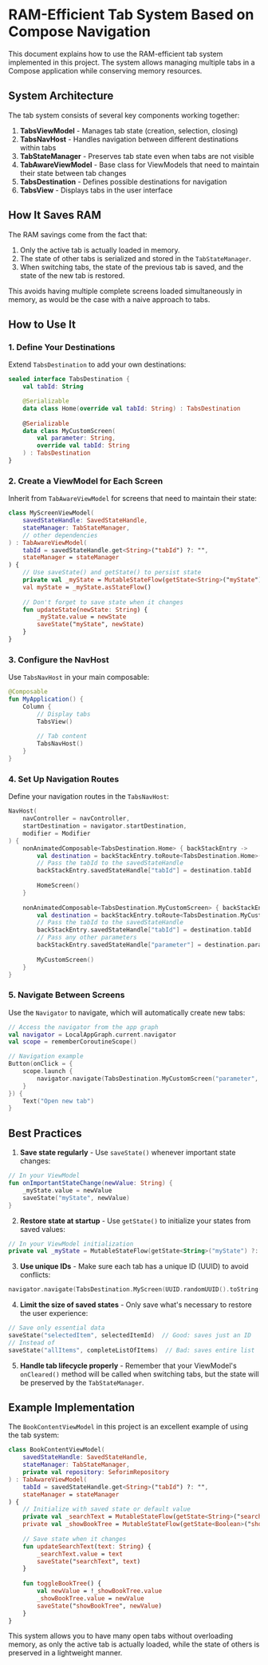 # RAM-Efficient Tab System Based on Compose Navigation

This document explains how to use the RAM-efficient tab system implemented in this project. The system allows managing multiple tabs in a Compose application while conserving memory resources.

## System Architecture

The tab system consists of several key components working together:

1. **TabsViewModel** - Manages tab state (creation, selection, closing)
2. **TabsNavHost** - Handles navigation between different destinations within tabs
3. **TabStateManager** - Preserves tab state even when tabs are not visible
4. **TabAwareViewModel** - Base class for ViewModels that need to maintain their state between tab changes
5. **TabsDestination** - Defines possible destinations for navigation
6. **TabsView** - Displays tabs in the user interface

## How It Saves RAM

The RAM savings come from the fact that:

1. Only the active tab is actually loaded in memory.
2. The state of other tabs is serialized and stored in the `TabStateManager`.
3. When switching tabs, the state of the previous tab is saved, and the state of the new tab is restored.

This avoids having multiple complete screens loaded simultaneously in memory, as would be the case with a naive approach to tabs.

## How to Use It

### 1. Define Your Destinations

Extend `TabsDestination` to add your own destinations:

```kotlin
sealed interface TabsDestination {
    val tabId: String

    @Serializable
    data class Home(override val tabId: String) : TabsDestination
    
    @Serializable
    data class MyCustomScreen(
        val parameter: String,
        override val tabId: String
    ) : TabsDestination
}
```

### 2. Create a ViewModel for Each Screen

Inherit from `TabAwareViewModel` for screens that need to maintain their state:

```kotlin
class MyScreenViewModel(
    savedStateHandle: SavedStateHandle,
    stateManager: TabStateManager,
    // other dependencies
) : TabAwareViewModel(
    tabId = savedStateHandle.get<String>("tabId") ?: "",
    stateManager = stateManager
) {
    // Use saveState() and getState() to persist state
    private val _myState = MutableStateFlow(getState<String>("myState") ?: "")
    val myState = _myState.asStateFlow()
    
    // Don't forget to save state when it changes
    fun updateState(newState: String) {
        _myState.value = newState
        saveState("myState", newState)
    }
}
```

### 3. Configure the NavHost

Use `TabsNavHost` in your main composable:

```kotlin
@Composable
fun MyApplication() {
    Column {
        // Display tabs
        TabsView()
        
        // Tab content
        TabsNavHost()
    }
}
```

### 4. Set Up Navigation Routes

Define your navigation routes in the `TabsNavHost`:

```kotlin
NavHost(
    navController = navController,
    startDestination = navigator.startDestination,
    modifier = Modifier
) {
    nonAnimatedComposable<TabsDestination.Home> { backStackEntry ->
        val destination = backStackEntry.toRoute<TabsDestination.Home>()
        // Pass the tabId to the savedStateHandle
        backStackEntry.savedStateHandle["tabId"] = destination.tabId
        
        HomeScreen()
    }
    
    nonAnimatedComposable<TabsDestination.MyCustomScreen> { backStackEntry ->
        val destination = backStackEntry.toRoute<TabsDestination.MyCustomScreen>()
        // Pass the tabId to the savedStateHandle
        backStackEntry.savedStateHandle["tabId"] = destination.tabId
        // Pass any other parameters
        backStackEntry.savedStateHandle["parameter"] = destination.parameter
        
        MyCustomScreen()
    }
}
```

### 5. Navigate Between Screens

Use the `Navigator` to navigate, which will automatically create new tabs:

```kotlin
// Access the navigator from the app graph
val navigator = LocalAppGraph.current.navigator
val scope = rememberCoroutineScope()

// Navigation example
Button(onClick = {
    scope.launch {
        navigator.navigate(TabsDestination.MyCustomScreen("parameter", UUID.randomUUID().toString()))
    }
}) {
    Text("Open new tab")
}
```

## Best Practices

1. **Save state regularly** - Use `saveState()` whenever important state changes:

```kotlin
// In your ViewModel
fun onImportantStateChange(newValue: String) {
    _myState.value = newValue
    saveState("myState", newValue)
}
```

2. **Restore state at startup** - Use `getState()` to initialize your states from saved values:

```kotlin
// In your ViewModel initialization
private val _myState = MutableStateFlow(getState<String>("myState") ?: "default value")
```

3. **Use unique IDs** - Make sure each tab has a unique ID (UUID) to avoid conflicts:

```kotlin
navigator.navigate(TabsDestination.MyScreen(UUID.randomUUID().toString()))
```

4. **Limit the size of saved states** - Only save what's necessary to restore the user experience:

```kotlin
// Save only essential data
saveState("selectedItem", selectedItemId)  // Good: saves just an ID
// Instead of
saveState("allItems", completeListOfItems)  // Bad: saves entire list
```

5. **Handle tab lifecycle properly** - Remember that your ViewModel's `onCleared()` method will be called when switching tabs, but the state will be preserved by the `TabStateManager`.

## Example Implementation

The `BookContentViewModel` in this project is an excellent example of using the tab system:

```kotlin
class BookContentViewModel(
    savedStateHandle: SavedStateHandle,
    stateManager: TabStateManager,
    private val repository: SeforimRepository
) : TabAwareViewModel(
    tabId = savedStateHandle.get<String>("tabId") ?: "",
    stateManager = stateManager
) {
    // Initialize with saved state or default value
    private val _searchText = MutableStateFlow(getState<String>("searchText") ?: "")
    private val _showBookTree = MutableStateFlow(getState<Boolean>("showBookTree") ?: true)
    
    // Save state when it changes
    fun updateSearchText(text: String) {
        _searchText.value = text
        saveState("searchText", text)
    }
    
    fun toggleBookTree() {
        val newValue = !_showBookTree.value
        _showBookTree.value = newValue
        saveState("showBookTree", newValue)
    }
}
```

This system allows you to have many open tabs without overloading memory, as only the active tab is actually loaded, while the state of others is preserved in a lightweight manner.
